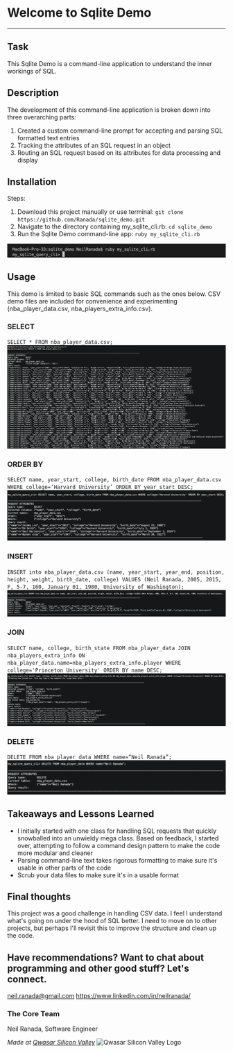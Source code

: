 # Welcome to Sqlite Demo
***

## Task
This Sqlite Demo is a command-line application to understand the inner workings of SQL.

## Description
The development of this command-line application is broken down into three overarching parts:
1. Created a custom command-line prompt for accepting and parsing SQL formatted text entries
2. Tracking the attributes of an SQL request in an object
3. Routing an SQL request based on its attributes for data processing and display

## Installation
Steps:
1. Download this project manually or use terminal: `git clone https://github.com/Ranada/sqlite_demo.git`
2. Navigate to the directory containing my_sqlite_cli.rb: `cd sqlite_demo`
3. Run the Sqlite Demo command-line app: `ruby my_sqlite_cli.rb`
<img src="./docs/images/sqlite-demo-1.png" >

## Usage
This demo is limited to basic SQL commands such as the ones below. CSV demo files are included for convenience and experimenting (nba_player_data.csv, nba_players_extra_info.csv).

### SELECT
`SELECT * FROM nba_player_data.csv;`
<img src="./docs/images/sqlite-demo-2.png" >

### ORDER BY
`SELECT name, year_start, college, birth_date FROM nba_player_data.csv WHERE college=‘Harvard University’ ORDER BY year_start DESC;`
<img src="./docs/images/sqlite-demo-5.png" >

### INSERT
`INSERT into nba_player_data.csv (name, year_start, year_end, position, height, weight, birth_date, college) VALUES (Neil Ranada, 2005, 2015, F, 5-7, 160, January 01, 1980, University of Washington);`
<img src="./docs/images/sqlite-demo-6.png" >

### JOIN
`SELECT name, college, birth_state FROM nba_player_data JOIN nba_players_extra_info ON nba_player_data.name=nba_players_extra_info.player WHERE college='Princeton University' ORDER BY name DESC;`
<img src="./docs/images/sqlite-demo-8.png" >

### DELETE
`DELETE FROM nba_player_data WHERE name=“Neil Ranada”;`
<img src="./docs/images/sqlite-demo-9.png" >

## Takeaways and Lessons Learned
- I initially started with one class for handling SQL requests that quickly snowballed into an unwieldy mega class. Based on feedback, I started over, attempting to follow a command design pattern to make the code more modular and cleaner
- Parsing command-line text takes rigorous formatting to make sure it's usable in other parts of the code
- Scrub your data files to make sure it's in a usable format

## Final thoughts
This project was a good challenge in handling CSV data. I feel I understand what's going on under the hood of SQL better. I need to move on to other projects, but perhaps I'll revisit this to improve the structure and clean up the code.

## Have recommendations? Want to chat about programming and other good stuff? Let's connect.
neil.ranada@gmail.com
https://www.linkedin.com/in/neilranada/

### The Core Team
Neil Ranada, Software Engineer

<span><i>Made at <a href='https://qwasar.io'>Qwasar Silicon Valley</a></i></span>
<span><img alt='Qwasar Silicon Valley Logo' src='https://storage.googleapis.com/qwasar-public/qwasar-logo_50x50.png' width='20px'></span>
